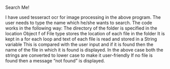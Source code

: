 Search Me!


I have used tesseract ocr for image processing in the above program.
The user needs to type  the name which he/she wants to search. The code works in the following way:
The directory of the folder is specified in the location
Object f of File type stores the location of each file in the folder
It is kept in a for each loop and text of each file is read and stored in a String variable
This is compared with the  user input and if it is found then the name of the file in which it is found is displayed.
In the above case both the strings are converted to lower case to make it user-friendly
If no file is found then a message “not found” is  displayed.

